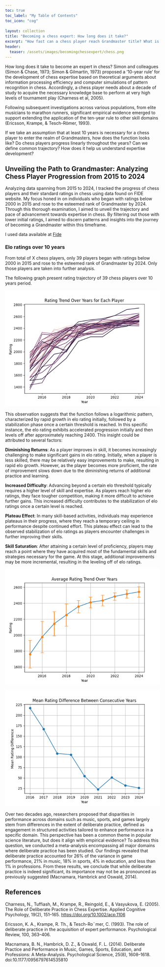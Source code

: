 ```yaml
---
toc: true
toc_label: "My Table of Contents"
toc_icon: "cog"

layout: collection
title: "Becoming a chess expert: How long does it take?"
excerpt: "How fast can a chess player reach Grandmaster title? What is the average pace in gaining elo rating?"
header:
  teaser: /assets/images/becomingchessexpert/chess.png
---
```


How long does it take to become an expert in chess? Simon and colleagues (Simon & Chase, 1973; Simon & Gilmartin, 1973)
proposed a ‘10-year rule’ for the development of chess expertise based on theoretical arguments about
information processing efficiency and computer simulations of pattern recognition in
chess. Accordingly, a chess player needs about a decade of study to acquire the necessary knowledge base to perform at 
very high levels of tournament play (Charness et al, 2005).

Following subsequent investigations across various populations, from elite musicians to marathon runners, 
significant empirical evidence emerged to support extending the application of the ten-year rule to other 
skill domains (Ericsson, Krampe, & Tesch-Römer, 1993). 

If we take an assumption that at least 10 years is necessary for a chess player to enter the realm of Grandmasters, how
does the function looks like? Do chess players progress linearly throughout the years? Can we define common trajectory?
How does it help us understand expertise development?


## Unveiling the Path to Grandmaster: Analyzing Chess Player Progression from 2015 to 2024


Analyzing data spanning from 2015 to 2024, I tracked the progress of chess players and their standard ratings in chess
using data found on FIDE website. My focus honed in on individuals who began with ratings below 2000 in 2015 and rose 
to the esteemed rank of Grandmaster by 2024. Through this thorough examination, I aimed to unveil the trajectory and 
pace of advancement towards expertise in chess. By filtering out those with lower initial ratings, I aimed to discern 
patterns and insights into the journey of becoming a Grandmaster within this timeframe.

I used data available at [Fide](https://ratings.fide.com/download_lists.phtml)

### Elo ratings over 10 years

From total of X chess players, only 39 players began with ratings below 2000 in 2015 and rose 
to the esteemed rank of Grandmaster by 2024. Only those players are taken into further analysis.

The following graph present  rating trajectory of 39 chess players over 10 years period.

![png](/assets/images/becomingchessexpert/ratingtrend.png)


This observation suggests that the function follows a logarithmic pattern, characterized by rapid growth in elo rating 
initially, followed by a stabilization phase once a certain threshold is reached. In this specific instance, 
the elo rating exhibits accelerated progression initially and then levels off after approximately reaching 2400.
This insight could be attributed to several factors:

**Diminishing Returns**: As a player improves in skill, it becomes increasingly challenging to make significant gains in elo
rating. Initially, when a player is less skilled, there may be relatively easy improvements to make, resulting in rapid 
elo growth. However, as the player becomes more proficient, the rate of improvement slows down due to the diminishing 
returns of additional practice and learning.

**Increased Difficulty**: Advancing beyond a certain elo threshold typically requires a higher level of skill and expertise. 
As players reach higher elo ratings, they face tougher competition, making it more difficult to achieve further gains.
This increased difficulty contributes to the stabilization of elo ratings once a certain level is reached.

**Plateau Effect**: In many skill-based activities, individuals may experience plateaus in their progress, where they reach 
a temporary ceiling in performance despite continued effort. This plateau effect can lead to the observed stabilization 
of elo ratings as players encounter challenges in further improving their skills.

**Skill Saturation**: After attaining a certain level of proficiency, players may reach a point where they have acquired 
most of the fundamental skills and strategies necessary for the game. At this stage, additional improvements may be 
more incremental, resulting in the leveling off of elo ratings.

![png](/assets/images/becomingchessexpert/mean_rating_plot.png)


![png](/assets/images/becomingchessexpert/meanratingdifftrend.png)




Over two decades ago, researchers proposed that disparities in performance across domains such as music, sports, and 
games largely stem from differences in the extent of deliberate practice, defined as engagement in structured activities
tailored to enhance performance in a specific domain. This perspective has been a common theme in popular science 
literature, but does it align with empirical evidence? To address this question, we conducted a meta-analysis 
encompassing all major domains where deliberate practice has been studied. Our findings revealed that deliberate 
practice accounted for 26% of the variance in game performance, 21% in music, 18% in sports, 4% in education, and 
less than 1% in professions. From these results, we conclude that while deliberate practice is indeed significant, 
its importance may not be as pronounced as previously suggested (Macnamara, Hambrick and Oswald, 2014).


## References

Charness, N., Tuffiash, M., Krampe, R., Reingold, E., & Vasyukova, E. (2005). The Role of Deliberate Practice in Chess Expertise. Applied Cognitive Psychology, 19(2), 151–165. https://doi.org/10.1002/acp.1106

Ericsson, K. A., Krampe, R. Th., & Tesch-Ro¨mer, C. (1993). The role of deliberate practice in the acquisition of expert performance. Psychological Review, 100, 363–406.

Macnamara, B. N., Hambrick, D. Z., & Oswald, F. L. (2014). Deliberate Practice and Performance in Music, Games, Sports, Education, and Professions: A Meta-Analysis. Psychological Science, 25(8), 1608–1618. doi:10.1177/0956797614535810